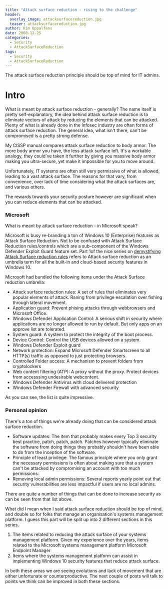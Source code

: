 ```yaml
---
title: "Attack surface reduction - rising to the challenge"
header:
  overlay_image: attacksurfacereduction.jpg
  teaser: attacksurfacereduction.jpg
author: Kim Oppalfens
date: 2008-12-25
categories:
  - Security
  - AttackSurfaceReduction
tags:
  - Security
  - AttackSurfaceReduction
---
```


The attack surface reduction principle should be top of mind for IT admins.

# Intro #

What is meant by attack surface reduction - generally?
The name itself is pretty self-explanatory, the idea behind attack surface reduction is to eliminate vectors of attack by reducing the elements that can be attacked. Plenty of what is already done in the Infosec industry are often forms of attack surface reduction. The general idea, what isn't there, can't be compromised is a pretty strong defense.

My CISSP manual compares attack surface reduction to body armor. The more body armor you have, the less attack surface left. It's a workable analogy, they could've taken it further by giving you massive body armor making you ultra-secure, yet make it impossible for you to move around.

Unfortunately, IT systems are often still very permissive of what is allowed, leading to a vast attack surface. The reasons for that vary, from convenience, over lack of time considering what the attack surfaces are, and various others.
 
The rewards towards your security posture however are significant when you can reduce elements that can be attacked.

### Microsoft ###

What is meant by attack surface reduction - in Microsoft speak?

Microsoft is busy re-branding a ton of Windows 10 (Enterprise) features as Attack Surface Reduction. Not to be confused with Attack Surface Reduction rules/controls which are a sub-component of the Windows Defender Exploit Guard feature set. Part 1of the nice series on [demystifying Attack Surface reduction rules](https://techcommunity.microsoft.com/t5/microsoft-defender-atp/demystifying-attack-surface-reduction-rules-part-1/ba-p/1306420) refers to Attack surface reduction as an umbrella term for all the built-in and cloud-based security features in Windows 10.

Microsoft had bundled the following items under the Attack Surface reduction umbrella:
- Attack surface reduction rules: A set of rules that eliminates very popular elements of attack. Raning from privilege escalation over fishing through lateral movement.
- Application guard: Prevent phising attacks through webbrowsers and Microsoft Office.
- Windows Defender Application Control: A serious shift in security where applications are no longer allowed to run by default. But only apps on an approve list are tolerated.
- System guard: A system to protect the integrity of the boot process.
- Device Control: Control the USB devices allowed on a system.
- Windows Defender Exploit guard
- Network protection: Expand Microsoft Defender Smartscreen to all HTTP(s) traffic as opposed to just protecting browsers.
- Controlled Folder access: A mechanism to prevent folders from cryptolockers
- Web content filtering (ATP): A proxy without the proxy. Protect devices from accesssing undesirable webcontent.
- Windows Defender Antivirus with cloud delivered protection
- Windows Defender Firewall with advanced security

As you can see, the list is quite impressive.

### Personal opinion ###

 There's a ton of things we're already doing that can be considered attack surface reduction.

- Software updates: The item that probably makes every Top 3 security best practice, patch, patch, patch. Patches however typically eliminate the software from doing things they probably shouldn't have been able to do from the inception of the software.
- Principle of least privilege: The famous principle where you only grant the necessary permissions is often about making sure that a system can't be attacked by compromising an account with too much permissions.
- Removing local admin permissions: Several reports yearly point out that security vulnerabilities are less impactful if users are no local admins.

There are quite a number of things that can be done to increase security as can be seen from that list above. 

What did I mean when I said attack surface reduction should be top of mind, and double so for folks that manage an organisation's systems management platform. I guess this part will be split up into 2 different sections in this series.

1. The items related to reducing the attack surface of your systems management platform. Given my experience over the years, items related to the Microsoft systems management platform Microsoft Endpoint Manager
2. Items where the systems management platform can assist in implementing Windows 10 security features that reduce attack surface.

In both these areas we are seeing evolutions and lack of movement that are either unfortunate or counterproductive. The next couple of posts will talk to points we think can be improved in both these sections. 






